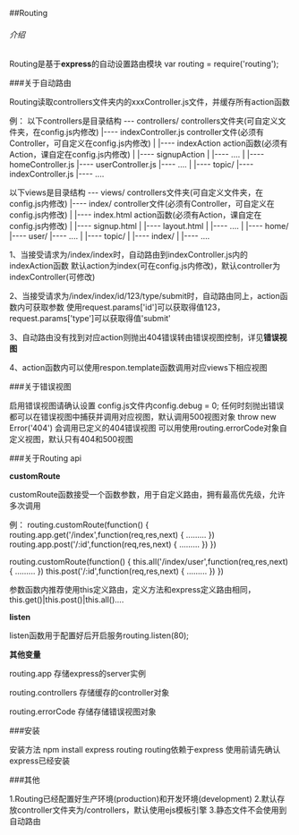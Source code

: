 ##Routing

###### 介绍

Routing是基于**express**的自动设置路由模块
var routing = require('routing');

###关于自动路由

Routing读取controllers文件夹内的xxxController.js文件，并缓存所有action函数

例：
  以下controllers是目录结构
  --- controllers/                  controllers文件夹(可自定义文件夹，在config.js内修改)
     |---- indexController.js       controller文件(必须有Controller，可自定义在config.js内修改)
     |     |---- indexAction        action函数(必须有Action，课自定在config.js内修改)
     |     |---- signupAction
     |     |---- ....
     |
     |---- homeController.js
     |---- userController.js
     |---- ....
     |
     |---- topic/
           |---- indexController.js
           |---- ....

  以下views是目录结构
  --- views/                  controllers文件夹(可自定义文件夹，在config.js内修改)
     |---- index/       controller文件(必须有Controller，可自定义在config.js内修改)
     |     |---- index.html        action函数(必须有Action，课自定在config.js内修改)
     |     |---- signup.html
     |     |---- layout.html
     |     |---- ....
     |
     |---- home/
     |---- user/
     |---- ....
     |
     |---- topic/
     |     |---- index/
     |     |---- ....



1、当接受请求为/index/index时，自动路由到indexController.js内的indexAction函数
   默认action为index(可在config.js内修改)，默认controller为indexController(可修改)

2、当接受请求为/index/index/id/123/type/submit时，自动路由同上，action函数内可获取参数
   使用request.params['id']可以获取得值123，request.params['type']可以获取得值'submit'

3、自动路由没有找到对应action则抛出404错误转由错误视图控制，详见**错误视图**

4、action函数内可以使用respon.template函数调用对应views下相应视图

###关于错误视图

启用错误视图请确认设置
config.js文件内config.debug = 0;
任何时刻抛出错误都可以在错误视图中捕获并调用对应视图，默认调用500视图对象
throw new Error('404') 会调用已定义的404错误视图
可以用使用routing.errorCode对象自定义视图，默认只有404和500视图

###关于Routing api


**customRoute**

customRoute函数接受一个函数参数，用于自定义路由，拥有最高优先级，允许多次调用

例：
  routing.customRoute(function() {
    routing.app.get('/index',function(req,res,next) {
      .........
    }) 
    routing.app.post('/:id',function(req,res,next) {
      .........
    })
  })

  routing.customRoute(function() {
    this.all('/index/user',function(req,res,next) {
      .........
    }) 
    this.post('/:id',function(req,res,next) {
      .........
    })
  })

参数函数内推荐使用this定义路由，定义方法和express定义路由相同，this.get()|this.post()|this.all()....

**listen**

listen函数用于配置好后开启服务routing.listen(80);

**其他变量**

routing.app           存储express的server实例

routing.controllers   存储缓存的controller对象

routing.errorCode     存储存储错误视图对象

###安装

安装方法 npm install express routing
routing依赖于express  使用前请先确认express已经安装

###其他

1.Routing已经配置好生产环境(production)和开发环境(development)
2.默认存放controller文件夹为/controllers，默认使用ejs模板引擎
3.静态文件不会使用到自动路由



